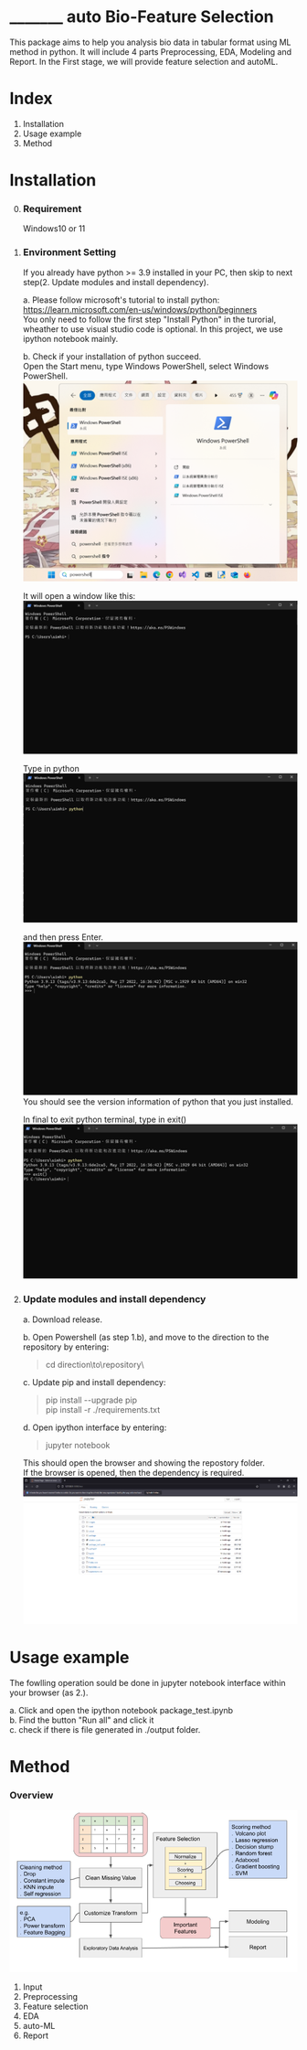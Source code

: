 # _______ auto Bio-Feature Selection
This package aims to help you analysis bio data in tabular format using ML method in python. It will include 4 parts Preprocessing, EDA, Modeling and Report.
In the First stage, we will provide feature selection and autoML.

# Index
1. Installation
2. Usage example
3. Method


# Installation
0. ### Requirement
    Windows10 or 11

1. ### Environment Setting
    If you already have python >= 3.9 installed in your PC, then skip to next step(2. Update modules and install dependency).   

    a. Please follow microsoft's tutorial to install python:    
    https://learn.microsoft.com/en-us/windows/python/beginners    
    You only need to follow the first step "Install Python" in the turorial, wheather to use visual studio code is optional. In this project, we use ipython notebook mainly.

    b. Check if your installation of python succeed.    
    Open the Start menu, type Windows PowerShell, select Windows PowerShell.    
    ![image](./images/tutorial/open_powershell.png)    

    It will open a window like this:
    ![image](./images/tutorial/powershell_window.png)    

    Type in python    
    ![image](./images/tutorial/powershell_python.png)    
    
    and then press Enter.
    ![image](./images/tutorial/powershell_python_result.png)
    You should see the version information of python that you just installed. 

    In final to exit python terminal, type in exit()
    ![image](./images/tutorial/powershell_exit.png)


    
    

2. ### Update modules and install dependency
    a. Download release.

    b. Open Powershell (as step 1.b), and move to the direction to the repository by entering:
    > cd direction\\to\\repository\

    c. Update pip and install dependency:
    > pip install --upgrade pip    
    > pip install -r ./requirements.txt    

    d. Open ipython interface by entering:    
    > jupyter notebook    

    This should open the browser and showing the repostory folder.    
    If the browser is opened, then the dependency is required.
    ![image](./images/tutorial/browser_jupyter.png)


# Usage example
The fowlling operation sould be done in jupyter notebook interface within your browser (as 2.).    

a. Click and open the ipython notebook package_test.ipynb    
b. Find the button "Run all" and click it    
c. check if there is file generated in ./output folder.

# Method
### Overview
![image](./images/workflow/auto_selection_workflow.png)    

1. Input
2. Preprocessing
3. Feature selection
4. EDA
5. auto-ML
6. Report


